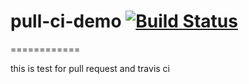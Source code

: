 # pull-ci-demo [![Build Status](https://travis-ci.org/pxie/pull-ci-demo.png?branch=master)](https://travis-ci.org/pxie/pull-ci-demo)
============

this is test for  pull request and travis ci
